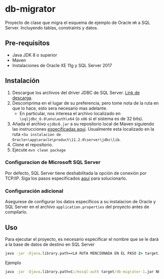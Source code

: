 # db-migrator
Proyecto de clase que migra el esquema de ejemplo de Oracle `HR` a SQL Server. Incluyendo tablas, constraints y datos.
## Pre-requisitos
* Java JDK 8 o superior
* Maven
* Instalaciones de Oracle XE 11g y SQL Server 2017

## Instalación
1. Descargue los archivos del driver JDBC de SQL Server. [Link de descarga](https://www.microsoft.com/es-mx/download/details.aspx?id=11774).
2. Descomprima en el lugar de su preferencia, pero tome nota de la ruta en que lo hace, esto sera necesario mas adelante.
    * En particular, nos interesa el archivo localizado en `\sqljdbc_6.0\enu\auth\x64` (o `x86` si el sistema es de 32 bits).
3. Añada el archivo `ojdbc6.jar` a su repositorio local de Maven siguiendo las instrucciones [especificadas aquí](https://maven.apache.org/guides/mini/guide-3rd-party-jars-local.html). Usualmente esta localizado en la ruta `<Su instalacion de Oracle>\app\oracle\product\11.2.0\server\jdbc\lib`.
4. Clone el repositorio.
5. Ejecute `mvn clean package`

### Configuracion de Microsoft SQL Server
Por defecto, SQL Server tiene deshabilitada la opción de conexión por TCP/IP.
Siga los pasos especificados [aquí](https://www.ibm.com/support/knowledgecenter/es/SSB2MV_7.1.2/com.ibm.rational.buildforge.doc/topics/preinst_db_mssql_tcpip_enable.html) para solucionarlo.

### Configuración adicional
Asegurese de configurar los datos especificos a su instalacion de Oracle y SQL Server en el archivo `application.properties` del proyecto antes de compilarlo.

## Uso
Para ejecutar el proyecto, es necesario especificar el nombre que se le dará a la base de datos de destino en SQL Server
```cmd
java -jar -Djava.library.path=<LA RUTA MENCIONADA EN EL PASO 2> target/db-migrator-1.jar <NOMBRE DE LA BASE DE DATOS DE DESTINO>
```
Ejemplo
```cmd
java -jar -Djava.library.path=C:/mssql-auth target/db-migrator-1.jar NEW_HR
```
